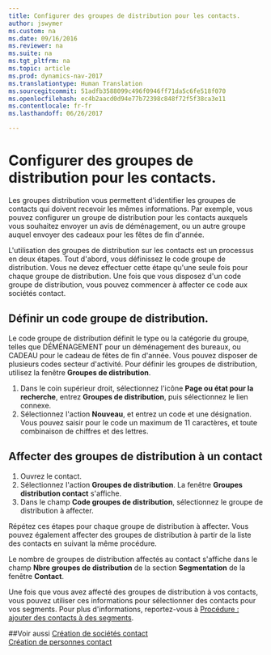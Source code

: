 ```yaml
---
title: Configurer des groupes de distribution pour les contacts.
author: jswymer
ms.custom: na
ms.date: 09/16/2016
ms.reviewer: na
ms.suite: na
ms.tgt_pltfrm: na
ms.topic: article
ms.prod: dynamics-nav-2017
ms.translationtype: Human Translation
ms.sourcegitcommit: 51adfb3588099c496f0946ff71da5c6fe518f070
ms.openlocfilehash: ec4b2aacd0d94e77b72398c848f72f5f38ca3e11
ms.contentlocale: fr-fr
ms.lasthandoff: 06/26/2017

---
```

# <a name="set-up-mailing-groups-for-contacts"></a>Configurer des groupes de distribution pour les contacts.
Les groupes distribution vous permettent d'identifier les groupes de contacts qui doivent recevoir les mêmes informations. Par exemple, vous pouvez configurer un groupe de distribution pour les contacts auxquels vous souhaitez envoyer un avis de déménagement, ou un autre groupe auquel envoyer des cadeaux pour les fêtes de fin d'année.

L'utilisation des groupes de distribution sur les contacts est un processus en deux étapes. Tout d'abord, vous définissez le code groupe de distribution. Vous ne devez effectuer cette étape qu'une seule fois pour chaque groupe de distribution. Une fois que vous disposez d'un code groupe de distribution, vous pouvez commencer à affecter ce code aux sociétés contact.

## <a name="define-a-mailing-group-code"></a>Définir un code groupe de distribution.
Le code groupe de distribution définit le type ou la catégorie du groupe, telles que DÉMÉNAGEMENT pour un déménagement des bureaux, ou CADEAU pour le cadeau de fêtes de fin d'année. Vous pouvez disposer de plusieurs codes secteur d'activité. Pour définir les groupes de distribution, utilisez la fenêtre **Groupes de distribution**.

1. Dans le coin supérieur droit, sélectionnez l'icône **Page ou état pour la recherche**, entrez **Groupes de distribution**, puis sélectionnez le lien connexe.
2. Sélectionnez l'action **Nouveau**, et entrez un code et une désignation. Vous pouvez saisir pour le code un maximum de 11 caractères, et toute combinaison de chiffres et des lettres.

## <a name="assign-mailing-groups-to-a-contact"></a>Affecter des groupes de distribution à un contact
1. Ouvrez le contact.
2. Sélectionnez l'action **Groupes de distribution**. La fenêtre **Groupes distribution contact** s'affiche.
3. Dans le champ **Code groupes de distribution**, sélectionnez le groupe de distribution à affecter.

Répétez ces étapes pour chaque groupe de distribution à affecter. Vous pouvez également affecter des groupes de distribution à partir de la liste des contacts en suivant la même procédure.

Le nombre de groupes de distribution affectés au contact s'affiche dans le champ **Nbre groupes de distribution** de la section **Segmentation** de la fenêtre **Contact**.

Une fois que vous avez affecté des groupes de distribution à vos contacts, vous pouvez utiliser ces informations pour sélectionner des contacts pour vos segments. Pour plus d'informations, reportez-vous à [Procédure : ajouter des contacts à des segments](marketing-add-contact-segment.md).

##<a name="see-also"></a>Voir aussi
[Création de sociétés contact](marketing-create-contact-companies.md)  
[Création de personnes contact](marketing-create-contact-persons.md)  

